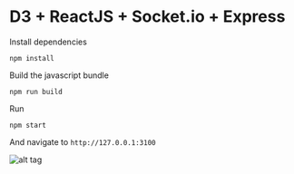 # D3 + ReactJS + Socket.io + Express

Install dependencies

    npm install

Build the javascript bundle
	
    npm run build

Run

    npm start

And navigate to `http://127.0.0.1:3100`


![alt tag](https://user-images.githubusercontent.com/1371337/29004294-e7df39f2-7abc-11e7-8c01-e412c6de467d.png)
